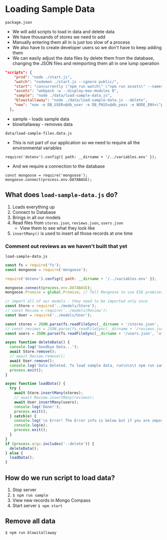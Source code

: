 # Loading Sample Data
`package.json`

* We will add scripts to load in data and delete data
* We have thousands of stores we need to add
* Manually entering them all in is just too slow of a process
* We also have to create developer users so we don't have to keep adding them
* We can easily adjust the data files by delete them from the database, changing the JSON files and reimporting them all in one lump operation

```json
"scripts": {
    "prod": "node ./start.js",
    "watch": "nodemon ./start.js --ignore public/",
    "start": "concurrently \"npm run watch\" \"npm run assets\" --names \"💻,📦\" --prefix name",
    "assets": "webpack -w --display-max-modules 0",
    "sample": "node ./data/load-sample-data.js",
    "blowitallaway": "node ./data/load-sample-data.js --delete",
    "now": "now -e DB_USER=@db_user -e DB_PASS=@db_pass -e NODE_ENV=\"production\" -e PORT=80"
  },
```

* sample - loads sample data
* blowitallaway - removes data

`data/load-sample-files.data.js`

* This is not part of our application so we need to require all the environmental variables

`require('dotenv').config({ path: __dirname + '/../variables.env' });`

* And we require a connection to the database

```
const mongoose = require('mongoose');
mongoose.connect(process.env.DATABASE);
```

## What does `load-sample-data.js` do?
1. Loads everything up
2. Connect to Database
3. Brings in all our models
4. Read files from `stores.json`, `reviews.json`, `users.json`
    * View them to see what they look like
5. `insertMany()` is used to insert all those records at one time

### Comment out reviews as we haven't built that yet
`load-sample-data.js`

```js
const fs = require('fs');
const mongoose = require('mongoose');

require('dotenv').config({ path: __dirname + '/../variables.env' });

mongoose.connect(process.env.DATABASE);
mongoose.Promise = global.Promise; // Tell Mongoose to use ES6 promises

// import all of our models - they need to be imported only once
const Store = require('../models/Store');
// const Review = require('../models/Review');
const User = require('../models/User');

const stores = JSON.parse(fs.readFileSync(__dirname + '/stores.json', 'utf-8'));
// const reviews = JSON.parse(fs.readFileSync(__dirname + '/reviews.json', 'utf-8'));
const users = JSON.parse(fs.readFileSync(__dirname + '/users.json', 'utf-8'));

async function deleteData() {
  console.log('Goodbye Data...');
  await Store.remove();
  // await Review.remove();
  await User.remove();
  console.log('Data Deleted. To load sample data, run\n\n\t npm run sample\n\n');
  process.exit();
}

async function loadData() {
  try {
    await Store.insertMany(stores);
    // await Review.insertMany(reviews);
    await User.insertMany(users);
    console.log('Done!');
    process.exit();
  } catch(e) {
    console.log('\n Error! The Error info is below but if you are importing sample data make sure to drop the existing database first with.\n\n\t npm run blowitallaway\n\n\n');
    console.log(e);
    process.exit();
  }
}
if (process.argv.includes('--delete')) {
  deleteData();
} else {
  loadData();
}
```

## How do we run script to load data?
1. Stop server
2. `$ npm run sample`
3. View new records in Mongo Compass
4. Start server `$ npm start`

## Remove all data
`$ npm run blowitallaway`
